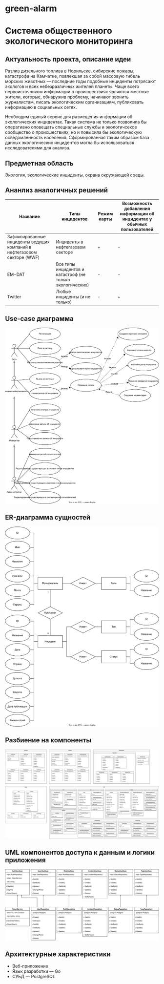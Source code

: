 # green-alarm
# Система общественного экологического мониторинга

## Актуальность проекта, описание идеи
Разлив дизельного топлива в Норильске, сибирские пожары, катастрофа на Камчатке, повлекшая за собой массовую гибель морских животных — последние годы подобные инциденты потрясают экологов и всех небезразличных жителей планеты. Чаще всего первоисточником информации о происшествиях являются местные жители, которые, обнаружив проблему, начинают звонить журналистам, писать экологическим организациям, публиковать информацию в социальных сетях.  

Необходим единый сервис для размещения информации об экологических инцидентах. Такая система не только позволила бы оперативно оповещать специальные службы и экологичсекое сообщество о происшествиях, но и повысила бы экологическую осведомленность населения. Сформированная таким образом база данных экологических инцидентов могла бы использоваться исследователями для анализа. 

## Предметная область
Экология, экологические инциденты, охрана окружающей среды.

## Ананлиз аналогичных решений
| Название                                                                | Типы инцидентов                                           | Режим карты | Возможность добавления информации об инцидентах у обычных пользователей |
|-------------------------------------------------------------------------|-----------------------------------------------------------|-------------|-------------------------------------------------------------------------|
| Зафиксированные инциденты ведущих компаний в нефтегазовом секторе (WWF) | Инциденты в нефтегазовом секторе                          | +           | -                                                                       |
| EM-DAT                                                                  | Все типы инцидентов и катастроф (не только экологических) | -           | -                                                                       |
| Twitter                                                                 | Любые инциденты (и не только)                                          | -           | +                                                                       |
## Use-case диаграмма
![Use-case диаграмма](https://github.com/ekaterinamzr/green-alarm/blob/main/docs/diagrams/usecase.svg)

## ER-диаграмма сущностей
![ER-диаграмма сущностей](https://github.com/ekaterinamzr/green-alarm/blob/main/docs/diagrams/entities.svg)

## Разбиение на компоненты
![Разбиение на компоненты](https://github.com/ekaterinamzr/green-alarm/blob/main/docs/diagrams/components.svg)

## UML компонентов доступа к данным и логики приложения
![UML](https://github.com/ekaterinamzr/green-alarm/blob/main/docs/diagrams/uml.svg)

## Архитектурные характеристики
* Веб-приложение
* Язык разработки — Go
* СУБД — PostgreSQL
